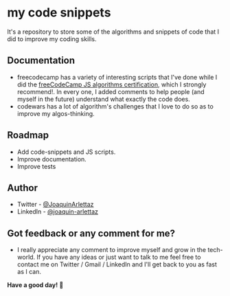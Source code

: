 # my code snippets
It's a repository to store some of the algorithms and snippets of code that I did to improve my coding skills.

## Documentation

- freecodecamp has a variety of interesting scripts that I've done while I did the [freeCodeCamp JS algorithms certification](https://www.freecodecamp.org/learn/javascript-algorithms-and-data-structures/), which I strongly recommend!. In every one, I added comments to help people (and myself in the future) understand what exactly the code does.
- codewars has a lot of algorithm's challenges that I love to do so as to improve my algos-thinking.

## Roadmap

- Add code-snippets and JS scripts.
- Improve documentation.
- Improve tests

## Author

- Twitter - [@JoaquinArlettaz](https://twitter.com/JoaquinArlettaz)
- LinkedIn - [@joaquin-arlettaz](https://www.linkedin.com/in/joaqu%C3%ADn-arlettaz/)

## Got feedback or any comment for me?

- I really appreciate any comment to improve myself and grow in the tech-world. If you have any ideas or just want to talk to me feel free to contact me on Twitter / Gmail / LinkedIn and I'll get back to you as fast as I can.  

**Have a good day!** 🚀



